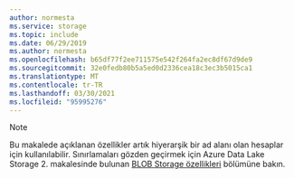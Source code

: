 ```yaml
---
author: normesta
ms.service: storage
ms.topic: include
ms.date: 06/29/2019
ms.author: normesta
ms.openlocfilehash: b65df77f2ee711575e542f264fa2ec8df67d9de9
ms.sourcegitcommit: 32e0fedb80b5a5ed0d2336cea18c3ec3b5015ca1
ms.translationtype: MT
ms.contentlocale: tr-TR
ms.lasthandoff: 03/30/2021
ms.locfileid: "95995276"
---
```

> [!NOTE]
> Bu makalede açıklanan özellikler artık hiyerarşik bir ad alanı olan hesaplar için kullanılabilir. Sınırlamaları gözden geçirmek için Azure Data Lake Storage 2. makalesinde bulunan [BLOB Storage özellikleri](../articles/storage/blobs/data-lake-storage-supported-blob-storage-features.md) bölümüne bakın.